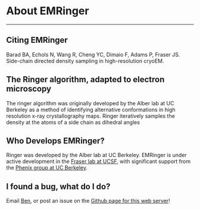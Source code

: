 # About EMRinger
------------

## Citing EMRinger
Barad BA, Echols N, Wang R, Cheng YC, Dimaio F, Adams P, Fraser JS. Side-chain directed density sampling in high-resolution cryoEM.

## The Ringer algorithm, adapted to electron microscopy
The ringer algorithm was originally developed by the Alber lab at UC Berkeley as a method of identifying alternative conformations in high resolution x-ray crystallography maps. Ringer iteratively samples the density at the atoms of a side chain as  dihedral angles 

## Who Develops EMRinger?
Ringer was developed by the Alber lab at UC Berkeley. 
EMRinger is under active development in the [Fraser lab at UCSF](http://fraserlab.com), with significant support from the [Phenix group at UC Berkeley](http://phenix-online.org).

## I found a bug, what do I do?
Email [Ben](mailto:benjaming.barad+emringer@gmail.com), or post an issue on the [Github page for this web server](https://github.com/fraser-lab/emringerweb/issues)!

